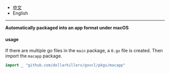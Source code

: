 * [中文](README.md)   
* English  

----

**Automatically packaged into an app format under macOS**

#### usage

If there are multiple go files in the `main` package, a `0.go` file is created. Then import the `macapp` package.

```go
import _ "github.com/dollarkillerx/govcl/pkgs/macapp"

```
